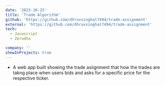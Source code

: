 ```yaml
---
date: '2023-10-25'
title: 'Trade Algorithm'
github: 'https://github.com/dhruvsinghal7494/trade-assignment'
external: 'https://github.com/dhruvsinghal7494/trade-assignment'
tech:
  - Javascript
  - Zerodha

company: ''
showInProjects: true
---
```


- A web app built showing the trade asiignment that how the trades are takng place when users bids and asks for a specific price for the respective ticker.
